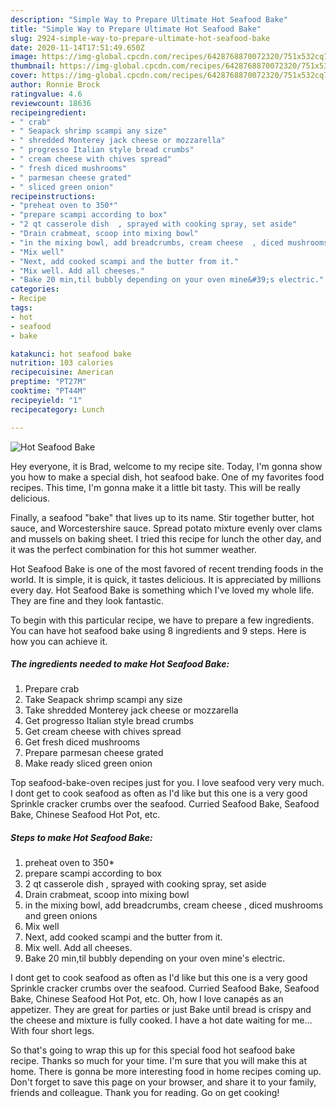 ```yaml
---
description: "Simple Way to Prepare Ultimate Hot Seafood Bake"
title: "Simple Way to Prepare Ultimate Hot Seafood Bake"
slug: 2924-simple-way-to-prepare-ultimate-hot-seafood-bake
date: 2020-11-14T17:51:49.650Z
image: https://img-global.cpcdn.com/recipes/6428768870072320/751x532cq70/hot-seafood-bake-recipe-main-photo.jpg
thumbnail: https://img-global.cpcdn.com/recipes/6428768870072320/751x532cq70/hot-seafood-bake-recipe-main-photo.jpg
cover: https://img-global.cpcdn.com/recipes/6428768870072320/751x532cq70/hot-seafood-bake-recipe-main-photo.jpg
author: Ronnie Brock
ratingvalue: 4.6
reviewcount: 18636
recipeingredient:
- " crab"
- " Seapack shrimp scampi any size"
- " shredded Monterey jack cheese or mozzarella"
- " progresso Italian style bread crumbs"
- " cream cheese with chives spread"
- " fresh diced mushrooms"
- " parmesan cheese grated"
- " sliced green onion"
recipeinstructions:
- "preheat oven to 350*"
- "prepare scampi according to box"
- "2 qt casserole dish  , sprayed with cooking spray, set aside"
- "Drain crabmeat, scoop into mixing bowl"
- "in the mixing bowl, add breadcrumbs, cream cheese  , diced mushrooms and green onions"
- "Mix well"
- "Next, add cooked scampi and the butter from it."
- "Mix well. Add all cheeses."
- "Bake 20 min,til bubbly depending on your oven mine&#39;s electric."
categories:
- Recipe
tags:
- hot
- seafood
- bake

katakunci: hot seafood bake 
nutrition: 103 calories
recipecuisine: American
preptime: "PT27M"
cooktime: "PT44M"
recipeyield: "1"
recipecategory: Lunch

---
```



![Hot Seafood Bake](https://img-global.cpcdn.com/recipes/6428768870072320/751x532cq70/hot-seafood-bake-recipe-main-photo.jpg)

Hey everyone, it is Brad, welcome to my recipe site. Today, I'm gonna show you how to make a special dish, hot seafood bake. One of my favorites food recipes. This time, I'm gonna make it a little bit tasty. This will be really delicious.

Finally, a seafood &#34;bake&#34; that lives up to its name. Stir together butter, hot sauce, and Worcestershire sauce. Spread potato mixture evenly over clams and mussels on baking sheet. I tried this recipe for lunch the other day, and it was the perfect combination for this hot summer weather.

Hot Seafood Bake is one of the most favored of recent trending foods in the world. It is simple, it is quick, it tastes delicious. It is appreciated by millions every day. Hot Seafood Bake is something which I've loved my whole life. They are fine and they look fantastic.


To begin with this particular recipe, we have to prepare a few ingredients. You can have hot seafood bake using 8 ingredients and 9 steps. Here is how you can achieve it.

<!--inarticleads1-->

##### The ingredients needed to make Hot Seafood Bake:

1. Prepare  crab
1. Take  Seapack shrimp scampi any size
1. Take  shredded Monterey jack cheese or mozzarella
1. Get  progresso Italian style bread crumbs
1. Get  cream cheese with chives spread
1. Get  fresh diced mushrooms
1. Prepare  parmesan cheese grated
1. Make ready  sliced green onion


Top seafood-bake-oven recipes just for you. I love seafood very very much. I dont get to cook seafood as often as I&#39;d like but this one is a very good Sprinkle cracker crumbs over the seafood. Curried Seafood Bake, Seafood Bake, Chinese Seafood Hot Pot, etc. 

<!--inarticleads2-->

##### Steps to make Hot Seafood Bake:

1. preheat oven to 350*
1. prepare scampi according to box
1. 2 qt casserole dish  , sprayed with cooking spray, set aside
1. Drain crabmeat, scoop into mixing bowl
1. in the mixing bowl, add breadcrumbs, cream cheese  , diced mushrooms and green onions
1. Mix well
1. Next, add cooked scampi and the butter from it.
1. Mix well. Add all cheeses.
1. Bake 20 min,til bubbly depending on your oven mine&#39;s electric.


I dont get to cook seafood as often as I&#39;d like but this one is a very good Sprinkle cracker crumbs over the seafood. Curried Seafood Bake, Seafood Bake, Chinese Seafood Hot Pot, etc. Oh, how I love canapés as an appetizer. They are great for parties or just Bake until bread is crispy and the cheese and mixture is fully cooked. I have a hot date waiting for me… With four short legs. 

So that's going to wrap this up for this special food hot seafood bake recipe. Thanks so much for your time. I'm sure that you will make this at home. There is gonna be more interesting food in home recipes coming up. Don't forget to save this page on your browser, and share it to your family, friends and colleague. Thank you for reading. Go on get cooking!
